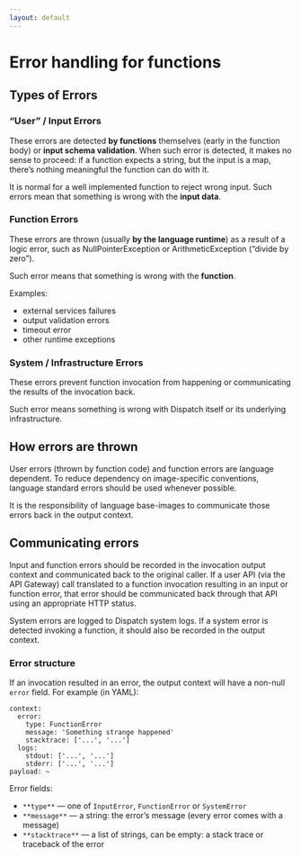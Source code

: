 ```yaml
---
layout: default
---
```

# Error handling for functions

## Types of Errors
### “User” / Input Errors

These errors are detected **by functions** themselves (early in the function body) or **input schema validation**. When such error is detected, it makes no sense to proceed: if a function expects a string, but the input is a map, there’s nothing meaningful the function can do with it. 

It is normal for a well implemented function to reject wrong input. Such errors mean that something is wrong with the **input data**. 


### Function Errors

These errors are thrown (usually **by the language runtime**) as a result of a logic error, such as NullPointerException or ArithmeticException (“divide by zero”). 

Such error means that something is wrong with the **function**. 

Examples:

- external services failures
- output validation errors
- timeout error
- other runtime exceptions


### System / Infrastructure Errors

These errors prevent function invocation from happening or communicating the results of the invocation back. 

Such error means something is wrong with Dispatch itself or its underlying infrastructure. 


## How errors are thrown

User errors (thrown by function code) and function errors are language dependent. To reduce dependency on image-specific conventions, language standard errors should be used whenever possible. 

It is the responsibility of language base-images to communicate those errors back in the output context.


## Communicating errors

Input and function errors should be recorded in the invocation output context and communicated back to the original caller. If a user API (via the API Gateway) call translated to a function invocation resulting in an input or function error, that error should be communicated back through that API using an appropriate HTTP status.

System errors are logged to Dispatch system logs. If a system error is detected invoking a function, it should also be recorded in the output context. 


### Error structure

If an invocation resulted in an error, the output context will have a non-null `error` field. 
For example (in YAML):

    context:
      error:
        type: FunctionError
        message: 'Something strange happened'
        stacktrace: ['...', '...']
      logs:
        stdout: ['...', '...']
        stderr: ['...', '...']
    payload: ~

Error fields:

- `**type**` — one of `InputError`, `FunctionError` or `SystemError`
- `**message**` — a string: the error’s message (every error comes with a message)
- `**stacktrace**` — a list of strings, can be empty: a stack trace or traceback of the error

